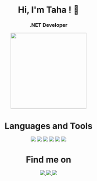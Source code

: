 <h1 align="center">Hi, I'm Taha ! 💙</h1>
<h3 align="center">.NET Developer</h3>

<p align="center">
 <a>
  <img height="250em" src="https://github-readme-stats.vercel.app/api?username=Tahateber95&theme=tokyonight" />
  </a>
 </a>
</p>

<h1 align="center">Languages and Tools</h1>

<p align="center">
  <img src="https://img.shields.io/badge/.NET-5C2D91?style=for-the-badge&logo=.net&logoColor=white"/>
  <img src="https://img.shields.io/badge/Flutter%20-%2302569B.svg?&style=for-the-badge&logo=Flutter&logoColor=white" />
 <img src="https://img.shields.io/badge/blazor-%235C2D91.svg?style=for-the-badge&logo=blazor&logoColor=white"/>
 <img src="https://img.shields.io/badge/azure-%230072C6.svg?style=for-the-badge&logo=microsoftazure&logoColor=white"/>
 <img src="https://img.shields.io/badge/git%20-%23F05033.svg?&style=for-the-badge&logo=git&logoColor=white"/>
 <img src="https://img.shields.io/badge/firebase%20-%23039BE5.svg?&style=for-the-badge&logo=firebase"/>
</p>

<h1 align="center">Find me on</h1>

<p align="center">
 <a href="https://twitter.com/taha_teber">
  <img src="https://img.shields.io/badge/Twitter-1DA1F2?style=for-the-badge&logo=twitter&logoColor=white"/>
 </a>
 <a href="https://www.linkedin.com/in/med-tahar-teber-411861177/">
  <img src="https://img.shields.io/badge/linkedin%20-%230077B5.svg?&style=for-the-badge&logo=linkedin&logoColor=white"/>
 </a>
 <a href="https://github.com/Tahateber95">
  <img src="https://img.shields.io/badge/github%20-%23121011.svg?&style=for-the-badge&logo=github&logoColor=white"/>
 </a>
</p>
